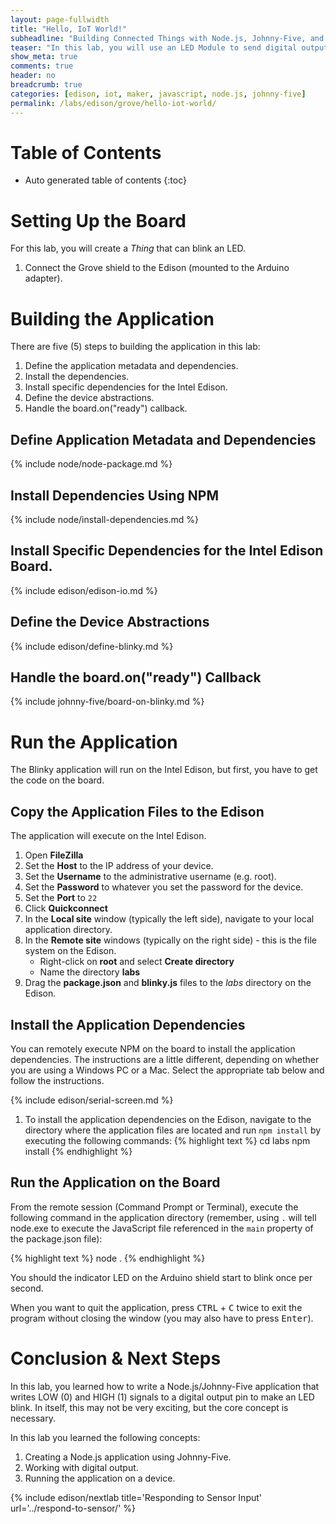```yaml
---
layout: page-fullwidth
title: "Hello, IoT World!"
subheadline: "Building Connected Things with Node.js, Johnny-Five, and Microsoft Azure"
teaser: "In this lab, you will use an LED Module to send digital output in the form of a blinking LED. This is the Hello, World of the IoT space."
show_meta: true
comments: true
header: no
breadcrumb: true
categories: [edison, iot, maker, javascript, node.js, johnny-five]
permalink: /labs/edison/grove/hello-iot-world/
---
```

# Table of Contents
*  Auto generated table of contents
{:toc}

# Setting Up the Board
For this lab, you will create a _Thing_ that can blink an LED. 

1. Connect the Grove shield to the Edison (mounted to the Arduino adapter).

# Building the Application
There are five (5) steps to building the application in this lab:

1. Define the application metadata and dependencies.
2. Install the dependencies.
3. Install specific dependencies for the Intel Edison.
4. Define the device abstractions.
5. Handle the board.on("ready") callback.

## Define Application Metadata and Dependencies
{% include node/node-package.md %}

## Install Dependencies Using NPM
{% include node/install-dependencies.md %}

## Install Specific Dependencies for the Intel Edison Board.
{% include edison/edison-io.md %}

## Define the Device Abstractions
{% include edison/define-blinky.md %}

## Handle the board.on("ready") Callback
{% include johnny-five/board-on-blinky.md %}

# Run the Application
The Blinky application will run on the Intel Edison, but first, you have to get the code on the board. 

## Copy the Application Files to the Edison
The application will execute on the Intel Edison.

1. Open __FileZilla__
2. Set the __Host__ to the IP address of your device.
3. Set the __Username__ to the administrative username (e.g. root).
4. Set the __Password__ to whatever you set the password for the device.
5. Set the __Port__ to `22`
6. Click __Quickconnect__
7. In the __Local site__ window (typically the left side), navigate to your local application directory.
8. In the __Remote site__ windows (typically on the right side) - this is the file system on the Edison.
   * Right-click on __root__ and select __Create directory__
   * Name the directory __labs__
9. Drag the __package.json__ and __blinky.js__ files to the _labs_ directory on the Edison.

## Install the Application Dependencies
You can remotely execute NPM on the board to install the application dependencies. The instructions are a little different, depending on whether you are using a Windows PC or a Mac. Select the appropriate tab below and follow the instructions.

{% include edison/serial-screen.md %}

1. To install the application dependencies on the Edison, navigate to the directory where the application files are located and run `npm install` by executing the following commands:
{% highlight text %}
cd labs
npm install
{% endhighlight %}

## Run the Application on the Board
From the remote session (Command Prompt or Terminal), execute the following command in the application directory (remember, using `.` will tell node.exe to execute the JavaScript file referenced in the `main` property of the package.json file):

{% highlight text %}
node .
{% endhighlight %}

You should the indicator LED on the Arduino shield start to blink once per second.
  
When you want to quit the application, press <kbd>CTRL</kbd> + <kbd>C</kbd> twice to exit the program without closing the window (you may also have to press <kbd>Enter</kbd>). 

# Conclusion &amp; Next Steps
In this lab, you learned how to write a Node.js/Johnny-Five application that writes LOW (0) and HIGH (1) signals to a digital output pin to make an LED blink. In itself, this may not be very exciting, but the core concept is necessary.

In this lab you learned the following concepts:

1. Creating a Node.js application using Johnny-Five.
2. Working with digital output.
3. Running the application on a device. 

{% include edison/nextlab title='Responding to Sensor Input' url='../respond-to-sensor/' %}